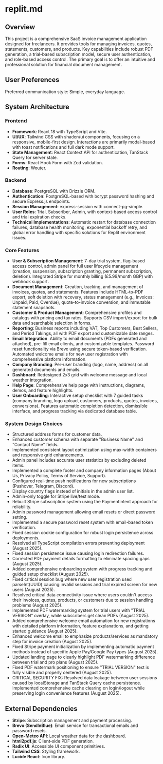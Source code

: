 # replit.md

## Overview
This project is a comprehensive SaaS invoice management application designed for freelancers. It provides tools for managing invoices, quotes, statements, customers, and products. Key capabilities include robust PDF generation, a trial-based subscription model, secure user authentication, and role-based access control. The primary goal is to offer an intuitive and professional solution for financial document management.

## User Preferences
Preferred communication style: Simple, everyday language.

## System Architecture
### Frontend
- **Framework**: React 18 with TypeScript and Vite.
- **UI/UX**: Tailwind CSS with shadcn/ui components, focusing on a responsive, mobile-first design. Interactions are primarily modal-based with toast notifications and full dark mode support.
- **State Management**: React Context API for authentication, TanStack Query for server state.
- **Forms**: React Hook Form with Zod validation.
- **Routing**: Wouter.

### Backend
- **Database**: PostgreSQL with Drizzle ORM.
- **Authentication**: PostgreSQL-based with bcrypt password hashing and secure Express.js endpoints.
- **Session Management**: express-session with connect-pg-simple.
- **User Roles**: Trial, Subscriber, Admin, with context-based access control and trial expiration checks.
- **Technical Implementations**: Automatic restart for database connection failures, database health monitoring, exponential backoff retry, and global error handling with specific solutions for Replit environment issues.

### Core Features
- **User & Subscription Management**: 7-day trial system, flag-based access control, admin panel for full user lifecycle management (creation, suspension, subscription granting, permanent subscription, deletion). Integrated Stripe for monthly billing (£5.99/month GBP) with webhook support.
- **Document Management**: Creation, tracking, and management of invoices, quotes, and statements. Features include HTML-to-PDF export, soft deletion with recovery, status management (e.g., Invoices: Unpaid, Paid, Overdue), quote-to-invoice conversion, and immutable statement snapshots.
- **Customer & Product Management**: Comprehensive profiles and catalogs with pricing and tax rates. Supports CSV import/export for bulk data and searchable selection in forms.
- **Reporting**: Business reports including VAT, Top Customers, Best Sellers, and Period Takings, all with PDF export and customizable date ranges.
- **Email Integration**: Ability to email documents (PDFs generated and attached), pre-fill email clients, and customizable templates. Password reset functionality via Brevo using secure token-based verification. Automated welcome emails for new user registration with comprehensive platform information.
- **Company Branding**: Per-user branding (logo, name, address) on all generated documents and emails.
- **Dashboard**: Redesigned 2x3 grid with welcome message and local weather integration.
- **Help Page**: Comprehensive help page with instructions, diagrams, demos, and feature highlights.
- **User Onboarding**: Interactive setup checklist with 7 guided tasks (company branding, logo upload, customers, products, quotes, invoices, conversions). Features automatic completion detection, dismissible interface, and progress tracking via dedicated database table.

### System Design Choices
- Structured address forms for customer data.
- Enhanced customer schema with separate "Business Name" and "Contact Name" fields.
- Implemented consistent layout optimization using max-width containers and responsive grid enhancements.
- Admin panel includes accurate user statistics by excluding deleted items.
- Implemented a complete footer and company information pages (About Us, Privacy Policy, Terms of Service, Support).
- Configured real-time push notifications for new subscriptions (Pushover, Telegram, Discord).
- Display country flags instead of initials in the admin user list.
- Admin-only toggle for Stripe live/test mode.
- Rebuilt Stripe subscription system using the PaymentIntent approach for reliability.
- Admin password management allowing email resets or direct password setting.
- Implemented a secure password reset system with email-based token verification.
- Fixed session cookie configuration for robust login persistence across deployments.
- Resolved all TypeScript compilation errors preventing deployment (August 2025).
- Fixed session persistence issue causing login redirection failures.
- Corrected PDF payment details formatting to eliminate spacing gaps (August 2025).
- Added comprehensive onboarding system with progress tracking and guided setup checklist (August 2025).
- Fixed critical session bug where new user registration used parseInt(UUID) causing invalid sessions and trial expired screen for new users (August 2025).
- Resolved critical data connectivity issue where users couldn't access their invoices, quotes, products, or customers due to session handling problems (August 2025).
- Implemented PDF watermarking system for trial users with "TRIAL VERSION" overlay, while subscribers get clean PDFs (August 2025).
- Added comprehensive welcome email automation for new registrations with detailed platform information, feature explanations, and getting started guidance (August 2025).
- Enhanced welcome email to emphasize products/services as mandatory step for invoice creation (August 2025).
- Fixed Stripe payment initialization by implementing automatic payment methods instead of specific Apple Pay/Google Pay types (August 2025).
- Updated landing page to clearly highlight PDF watermarking difference between trial and pro plans (August 2025).
- Fixed PDF watermark positioning to ensure "TRIAL VERSION" text is fully visible and properly centered (August 2025).
- CRITICAL SECURITY FIX: Resolved data leakage between user sessions caused by localStorage and TanStack Query cache persistence. Implemented comprehensive cache clearing on login/logout while preserving login convenience features (August 2025).

## External Dependencies
- **Stripe**: Subscription management and payment processing.
- **Brevo (SendInBlue)**: Email service for transactional emails and password resets.
- **Open-Meteo API**: Local weather data for the dashboard.
- **html2pdf.js**: Client-side PDF generation.
- **Radix UI**: Accessible UI component primitives.
- **Tailwind CSS**: Styling framework.
- **Lucide React**: Icon library.